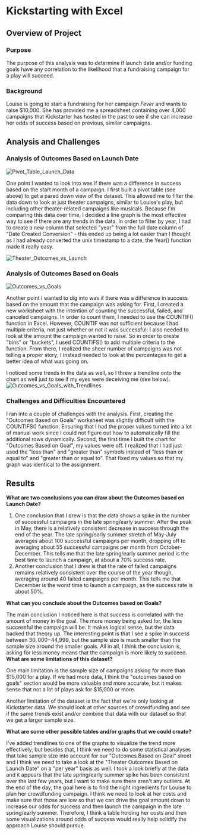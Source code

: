# Kickstarting with Excel

## Overview of Project

### Purpose
The purpose of this analysis was to determine if launch date and/or funding goals have any correlation to the likelihood that a fundraising campaign for a play will succeed. 
### Background
Louise is going to start a fundraising for her campaign *Fever* and wants to raise $10,000. She has provided me a spreadsheet containing over 4,000 campaigns that Kickstarter has hosted in the past to see if she can increase her odds of success based on previous, similar campaigns.

## Analysis and Challenges

### Analysis of Outcomes Based on Launch Date

![Pivot_Table_Launch_Data](https://user-images.githubusercontent.com/114685724/197660710-54426e61-c8a9-4127-9126-56b9fca24f93.png)

One point I wanted to look into was if there was a difference in success based on the start month of a campaign. I first built a pivot table (see above) to get a pared down view of the dataset. This allowed me to filter the data down to look at just theater campaigns, similar to Louise's play, but including other theater-related campaigns like musicals. Because I'm comparing this data over time, I decided a line graph is the most effective way to see if there are any trends in the data. In order to filter by year, I had to create a new column that selected "year" from the full date column of "Date Created Conversion" - this ended up being a lot easier than I thought as I had already converted the unix timestamp to a date, the Year() function made it really easy. 

![Theater_Outcomes_vs_Launch](https://user-images.githubusercontent.com/114685724/197658924-9fec324b-41b7-4a5d-97ca-30fa62814dec.png)
### Analysis of Outcomes Based on Goals
![Outcomes_vs_Goals](https://user-images.githubusercontent.com/114685724/197839211-fd937d80-b99d-4521-b95f-2b95c572e2ea.png)

Another point I wanted to dig into was if there was a difference in success based on the amount that the campaign was asking for. First, I created a new worksheet with the intention of counting the successful, failed, and canceled campaigns. In order to count them, I needed to use the COUNTIF() function in Excel. However, COUNTIF was not sufficient because I had multiple criteria, not just whether or not it was successful: I also needed to look at the amount the campaign wanted to raise. So in order to create "bins" or "buckets", I used COUNTIFS() to add multiple criteria to the function. From there, I realized the sheer number of campaigns was not telling a proper story; I instead needed to look at the percentages to get a better idea of what was going on. 

I noticed some trends in the data as well, so I threw a trendline onto the chart as well just to see if my eyes were deceiving me (see below). 
![Outcomes_vs_Goals_with_Trendlines](https://user-images.githubusercontent.com/114685724/197843284-11aebea1-acdc-4e49-a709-4984c513e57e.png)

### Challenges and Difficulties Encountered

I ran into a couple of challenges with the analysis. First, creating the "Outcomes Based on Goals" worksheet was slightly difficult with the COUNTIFS() function. Ensuring that I had the proper values turned into a lot of manual work since I could not figure out how to automatically fill the additional rows dynamically. Second, the first time I built the chart for "Outcomes Based on Goal", my values were off. I realized that I had just used the "less than" and "greater than" symbols instead of "less than or equal to" and "greater than or equal to". That fixed my values so that my graph was identical to the assignment. 
## Results

**What are two conclusions you can draw about the Outcomes based on Launch Date?**
1. One conclusion that I drew is that the data shows a spike in the number of successful campaigns in the late spring/early summer. After the peak in May, there is a relatively consistent decrease in success through the end of the year. The late spring/early summer stretch of May-July averages about 100 successful campaigns per month, dropping off to averaging about 55 successful campaigns per month from October-December. This tells me that the late spring/early summer period is the best time to launch a campaign, at about a 70% success rate. 
2. Another conclusion that I drew is that the rate of failed campaigns remains relatively consistent over the course of the year though, averaging around 40 failed campaigns per month. This tells me that December is the worst time to launch a campaign, as the success rate is about 50%.

**What can you conclude about the Outcomes based on Goals?**

The main conclusion I noticed here is that success is correlated with the amount of money in the goal. The more money being asked for, the less successful the campaign will be. It makes logical sense, but the data backed that theory up. The interesting point is that I see a spike in success between $30,000-$44,999, but the sample size is much smaller than the sample size around the smaller goals. All in all, I think the conclusion is, asking for less money means that the campaign is more likely to succeed. 
**What are some limitations of this dataset?**

One main limitation is the sample size of campaigns asking for more than $15,000 for a play. If we had more data, I think the "outcomes based on goals" section would be more valuable and more accurate, but it makes sense that not a lot of plays ask for $15,000 or more. 

Another limitation of the dataset is the fact that we're only looking at Kickstarter data. We should look at other sources of crowdfunding and see if the same trends exist and/or combine that data with our dataset so that we get a larger sample size. 

**What are some other possible tables and/or graphs that we could create?**

I've added trendlines to one of the graphs to visualize the trend more effectively, but besides that, I think we need to do some statistical analyses that take sample size into account for our "Outcomes Based on Goal" sheet and I think we need to take a look at the "Theater Outcomes Based on Launch Date" on a "per year" basis as well. I took a look briefly at the data and it appears that the late spring/early summer spike has been consistent over the last few years, but I want to make sure there aren't any outliers. At the end of the day, the goal here is to find the right ingredients for Louise to plan her crowdfunding campaign. I think we need to look at her costs and make sure that those are low so that we can drive the goal amount down to increase our odds for success and then launch the campaign in the late spring/early summer. Therefore, I think a table holding her costs and then some visualizations around odds of success would really help solidify the approach Louise should pursue. 
